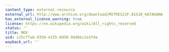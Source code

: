 ```yaml
---
content_type: external-resource
external_url: http://www.archive.org/download/MITRES21F.01S10_KATAKANA_EXERCISES/1c7.mov
has_external_license_warning: true
license: https://en.wikipedia.org/wiki/All_rights_reserved
status: ''
title: MOV
uid: c25cffab-9350-4155-8958-94d6bc2a3f4a
wayback_url: ''
---
```


